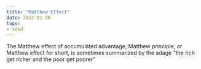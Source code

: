 ```yaml
---
title: "Matthew Effect"
date: 2022-01-30
tags:
- seed
---
```


The Matthew effect of accumulated advantage, Matthew principle, or Matthew effect for short, is sometimes summarized by the adage "the rich get richer and the poor get poorer"